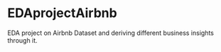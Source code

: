 # EDAprojectAirbnb
EDA project on Airbnb Dataset and deriving different business insights through it.
